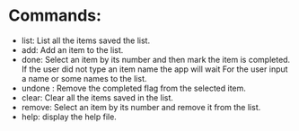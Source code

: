 # Commands:
* list: List all the items saved the list.
* add: Add an item to the list.
* done: Select an item by its number and then mark the item is completed.
            If the user did not type an item name the app will wait
            For the user input a name or some names to the list.
* undone : Remove the completed flag from the selected item.
* clear: Clear all the items saved in the list.
* remove: Select an item by its number and remove it from the list.
* help: display the help file.